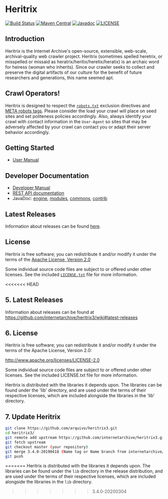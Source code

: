 # Heritrix
[![Build Status](https://travis-ci.org/internetarchive/heritrix3.svg?branch=master)](https://travis-ci.org/internetarchive/heritrix3)
[![Maven Central](https://maven-badges.herokuapp.com/maven-central/org.archive/heritrix/badge.svg)](https://maven-badges.herokuapp.com/maven-central/org.archive/heritrix)
[![Javadoc](https://javadoc-badge.appspot.com/org.archive/heritrix.svg?label=javadoc)](https://www.javadoc.io/doc/org.archive.heritrix/heritrix-engine)
[![LICENSE](https://img.shields.io/badge/license-Apache-blue.svg?style=flat-square)](./LICENSE)

## Introduction

Heritrix is the Internet Archive's open-source, extensible, web-scale, archival-quality web crawler project. Heritrix (sometimes spelled heretrix, or misspelled or missaid as heratrix/heritix/heretix/heratix) is an archaic word for heiress (woman who inherits). Since our crawler seeks to collect and preserve the digital artifacts of our culture for the benefit of future researchers and generations, this name seemed apt.

## Crawl Operators!

Heritrix is designed to respect the [`robots.txt`](http://www.robotstxt.org/wc/robots.html) exclusion directives and [META robots tags](http://www.robotstxt.org/wc/exclusion.html#meta). Please consider the
load your crawl will place on seed sites and set politeness policies accordingly. Also, always identify your crawl with contact information in the `User-Agent` so sites that may be adversely affected by your crawl can contact you or adapt their server behavior accordingly.

## Getting Started

- [User Manual](https://github.com/internetarchive/heritrix3/wiki)

## Developer Documentation

- [Developer Manual](http://crawler.archive.org/articles/developer_manual/index.html)
- [REST API documentation](https://heritrix.readthedocs.io/en/latest/api.html)
- JavaDoc: [engine](https://www.javadoc.io/doc/org.archive.heritrix/heritrix-engine), [modules](https://www.javadoc.io/doc/org.archive.heritrix/heritrix-modules), [commons](https://www.javadoc.io/doc/org.archive.heritrix/heritrix-commons), [contrib](https://www.javadoc.io/doc/org.archive.heritrix/heritrix-contrib)


## Latest Releases

Information about releases can be found [here](https://github.com/internetarchive/heritrix3/wiki#latest-releases).

## License

Heritrix is free software; you can redistribute it and/or modify it under the terms of the [Apache License, Version 2.0](http://www.apache.org/licenses/LICENSE-2.0)

Some individual source code files are subject to or offered under other licenses. See the included [`LICENSE.txt`](./LICENSE) file for more information.

<<<<<<< HEAD
## 5. Latest Releases

Information about releases can be found at <https://github.com/internetarchive/heritrix3/wiki#latest-releases>


## 6. License

Heritrix is free software; you can redistribute it and/or modify it
under the terms of the Apache License, Version 2.0:

 http://www.apache.org/licenses/LICENSE-2.0

Some individual source code files are subject to or offered under other
licenses. See the included LICENSE.txt file for more information.

Heritrix is distributed with the libraries it depends upon.  The
libraries can be found under the 'lib' directory, and are used under
the terms of their respective licenses, which are included alongside
the libraries in the 'lib' directory.

## 7. Update Heritrix

```bash
git clone https://github.com/arquivo/heritrix3.git
cd heritrix3/
git remote add upstream https://github.com/internetarchive/heritrix3.git
git fetch upstream
git checkout master (your repository)
git merge 3.4.0-20190418 (Name tag or Name branch from internetarchive/heritrix3.git)
git push
```
=======
Heritrix is distributed with the libraries it depends upon. The libraries can be found under the `lib` directory in the release distribution, and are used under the terms of their respective licenses, which are included alongside the libraries in the `lib` directory.
>>>>>>> 3.4.0-20200304
